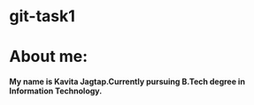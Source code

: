 # git-task1
# About me:
#### My name is Kavita Jagtap.Currently pursuing B.Tech degree in Information Technology.

